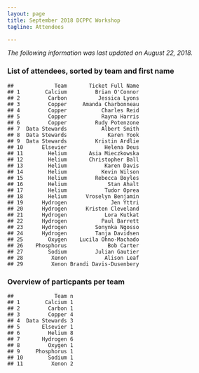 ```yaml
---
layout: page
title: September 2018 DCPPC Workshop 
tagline: Attendees

---
```


*The following information was last updated on August 22, 2018.*

### List of attendees, sorted by team and first name

    ##             Team       Ticket Full Name
    ## 1        Calcium         Brian O'Connor
    ## 2         Carbon          Jessica Lyons
    ## 3         Copper     Amanda Charbonneau
    ## 4         Copper           Charles Reid
    ## 5         Copper           Rayna Harris
    ## 6         Copper         Rudy Potenzone
    ## 7  Data Stewards           Albert Smith
    ## 8  Data Stewards             Karen Yook
    ## 9  Data Stewards         Kristin Ardlie
    ## 10      Elsevier            Helena Deus
    ## 11        Helium       Asia Mieczkowska
    ## 12        Helium       Christopher Ball
    ## 13        Helium            Karen Davis
    ## 14        Helium           Kevin Wilson
    ## 15        Helium         Rebecca Boyles
    ## 16        Helium             Stan Ahalt
    ## 17        Helium            Tudor Oprea
    ## 18        Helium      Vroselyn Benjamin
    ## 19      Hydrogen              Jen Yttri
    ## 20      Hydrogen      Kristen Cleveland
    ## 21      Hydrogen            Lora Kutkat
    ## 22      Hydrogen           Paul Barrett
    ## 23      Hydrogen         Sonynka Ngosso
    ## 24      Hydrogen         Tanja Davidsen
    ## 25        Oxygen    Lucila Ohno-Machado
    ## 26    Phosphorus             Bob Carter
    ## 27        Sodium         Julian Gautier
    ## 28         Xenon            Alison Leaf
    ## 29         Xenon Brandi Davis-Dusenbery

### Overview of particpants per team

    ##             Team n
    ## 1        Calcium 1
    ## 2         Carbon 1
    ## 3         Copper 4
    ## 4  Data Stewards 3
    ## 5       Elsevier 1
    ## 6         Helium 8
    ## 7       Hydrogen 6
    ## 8         Oxygen 1
    ## 9     Phosphorus 1
    ## 10        Sodium 1
    ## 11         Xenon 2
